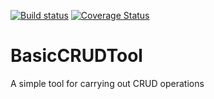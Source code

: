 [![Build status](https://ci.appveyor.com/api/projects/status/hulvlgmwvndv8me7?svg=true)](https://ci.appveyor.com/project/DominicLGit/basiccrudtool3)
 [![Coverage Status](https://coveralls.io/repos/github/DominicLGit/BasicCRUDTool3/badge.svg)](https://coveralls.io/github/DominicLGit/BasicCRUDTool3)



# BasicCRUDTool
A simple tool for carrying out CRUD operations
